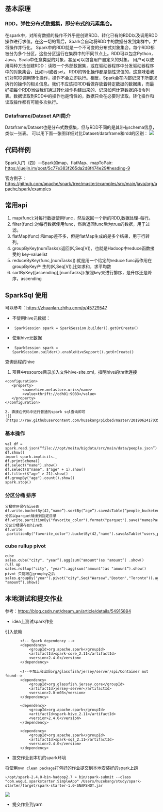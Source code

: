 ## 基本原理
### RDD，弹性分布式数据集，即分布式的元素集合。
在spark中，对所有数据的操作不外乎是创建RDD、转化已有的RDD以及调用RDD操作进行求值。在这一切的背后，Spark会自动将RDD中的数据分发到集群中，并将操作并行化。
Spark中的RDD就是一个不可变的分布式对象集合。每个RDD都被分为多个分区，这些分区运行在集群中的不同节点上。RDD可以包含Python，Java，Scala中任意类型的对象，甚至可以包含用户自定义的对象。
用户可以使用两种方法创建RDD：读取一个外部数据集，或在驱动器程序中分发驱动器程序中的对象集合，比如list或者set。
RDD的转化操作都是惰性求值的，这意味着我们对RDD调用转化操作，操作不会立即执行。相反，Spark会在内部记录下所要求执行的操作的相关信息。我们不应该把RDD看做存放着特定数据的数据集，而最好把每个RDD当做我们通过转化操作构建出来的、记录如何计算数据的指令列表。数据读取到RDD中的操作也是惰性的，数据只会在必要时读取。转化操作和读取操作都有可能多次执行。
### Dataframe/Dataset API简介
Dataframe/Dataset也是分布式数据集，但与RDD不同的是其带有schema信息，类似一张表。
可以用下面一张图详细对比Dataset/dataframe和rdd的区别：
![](https://pic3.zhimg.com/80/v2-2224e315ac70f1ad22c238c9b5798ade_hd.jpg)

## 代码样例
Spark入门（四）--Spark的map、flatMap、mapToPair:
https://juejin.im/post/5c77e383f265da2d8f474e29#heading-9

官方例子：
https://github.com/apache/spark/tree/master/examples/src/main/java/org/apache/spark/examples

## 常用api
1. map(func):对每行数据使用func，然后返回一个新的RDD,数据处理-每行。
2. filter(func):对每行数据使用func，然后返回func后为true的数据，用于过滤。
3. flatMap(func):和map差不多，但是flatMap生成的是多个结果，用于行转列。
4. groupByKey(numTasks):返回(K,Seq[V])，也就是Hadoop中reduce函数接受的
key-valuelist
5. reduceByKey(func,[numTasks]):就是用一个给定的reduce func再作用在groupByKey产
生的(K,Seq[V]),比如求和，求平均数
6. sortByKey([ascending],[numTasks]):按照key来进行排序，是升序还是降序，ascending

## SparkSql 使用
可以参考：https://zhuanlan.zhihu.com/p/45729547

 * 不使用hive元数据：
 *      SparkSession spark = SparkSession.builder().getOrCreate()
 * 使用hive元数据
 *      SparkSession spark = SparkSession.builder().enableHiveSupport().getOrCreate()

查询远程的hive
1. 项目中resource目录加入文件hive-site.xml，指明hive的thrift连接
```
<configuration>
   <property>
        <name>hive.metastore.uris</name>
        <value>thrift://cdh01:9083</value>
   </property>
</configuration>

2. 直接在代码中进行普通的spark sql查询即可
![](https://raw.githubusercontent.com/huzekang/picbed/master/20190624170353.png)
```
### 基本操作

```
val df = spark.read.json(“file:///opt/meitu/bigdata/src/main/data/people.json”)
df.show()
import spark.implicits._
df.printSchema()
df.select("name").show()
df.select($"name", $"age" + 1).show()
df.filter($"age" > 21).show()
df.groupBy("age").count().show()
spark.stop()
```

### 分区分桶 排序

```
分桶排序保存hive表
df.write.bucketBy(42,“name”).sortBy(“age”).saveAsTable(“people_bucketed”)
分区以parquet输出到指定目录
df.write.partitionBy("favorite_color").format("parquet").save("namesPartByColor.parquet")
分区分桶保存到hive表
df.write .partitionBy("favorite_color").bucketBy(42,"name").saveAsTable("users_partitioned_bucketed")
```

### cube rullup pivot

```
cube
sales.cube("city", "year”).agg(sum("amount")as "amount”) .show()
rull up
sales.rollup("city", "year”).agg(sum("amount")as "amount”).show()
pivot 只能跟在groupby之后
sales.groupBy("year").pivot("city",Seq("Warsaw","Boston","Toronto")).agg(sum("amount")as "amount”).show()
```
## 本地测试和提交作业
参考：https://blog.csdn.net/dream_an/article/details/54915894

- idea上测试spark作业

引入依赖
```
       <!-- Spark dependency -->
       <dependency> 
           <groupId>org.apache.spark</groupId>
           <artifactId>spark-core_2.11</artifactId>
           <version>2.4.0</version>
       </dependency>

       <!--不加上会出现org/glassfish/jersey/server/spi/Container not found-->
       <dependency>
           <groupId>org.glassfish.jersey.core</groupId>
           <artifactId>jersey-server</artifactId>
           <version>2.0-m03</version>
       </dependency>
       
       <dependency>
           <groupId>org.apache.spark</groupId>
           <artifactId>spark-hive_2.11</artifactId>
           <version>2.4.0</version>
       </dependency>
       
       <dependency>
           <groupId>org.apache.spark</groupId>
           <artifactId>spark-sql_2.11</artifactId>
           <version>2.4.0</version>
       </dependency>
```

- 提交作业到本机的spark环境

将使用`mvn clean package`打包好的作业提交到本地安装好的spark上跑
```
~/opt/spark-2.4.0-bin-hadoop2.7 » bin/spark-submit --class "com.wugui.sparkstarter.SimpleApp" /Users/huzekang/study/spark-starter/target/spark-starter-1.0-SNAPSHOT.jar

```
![](https://raw.githubusercontent.com/huzekang/picbed/master/20190620155332.png)

- 提交作业到yarn